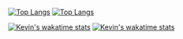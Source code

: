 [![Top Langs](https://github-readme-stats.vercel.app/api/top-langs/?username=unko-chan&langs_count=8&layout=compact&theme=dark#gh-dark-mode-only)](https://github.com/anuraghazra/github-readme-stats#gh-dark-mode-only)
[![Top Langs](https://github-readme-stats.vercel.app/api/top-langs/?username=unko-chan&langs_count=8&layout=compact&theme=default#gh-light-mode-only)](https://github.com/anuraghazra/github-readme-stats#gh-light-mode-only)
<!-- [![Kevin's github stats](https://github-readme-stats.vercel.app/api?username=unko-chan&hide=contribs,issues&count_private=true&show_icons=true&theme=dark#gh-dark-mode-only)](https://github.com/anuraghazra/github-readme-stats#gh-dark-mode-only)
[![Kevin's github stats](https://github-readme-stats.vercel.app/api?username=unko-chan&hide=contribs,issues&count_private=true&show_icons=true&theme=default#gh-light-mode-only)](https://github.com/anuraghazra/github-readme-stats#gh-light-mode-only) -->
[![Kevin's wakatime stats](https://github-readme-stats.vercel.app/api/wakatime?username=mushie&theme=dark#gh-dark-mode-only)](https://github.com/anuraghazra/github-readme-stats&theme=dark#gh-dark-mode-only)
[![Kevin's wakatime stats](https://github-readme-stats.vercel.app/api/wakatime?username=mushie&theme=default#gh-light-mode-only)](https://github.com/anuraghazra/github-readme-stats&theme=dark#gh-light-mode-only)
